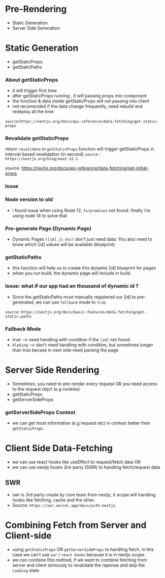 # Pre-Rendering
- Static Generation
- Server Side Generation
# Static Generation
- getStaticProps
- getStaticPaths
### About getStaticProps
- it will trigger first time
- after getStaticProps running , it will passing props into component
- the function & data inside getStaticProps will not passing into client
- not recomended if the data change frequently, need rebuild and redeploy all the time

`source`:`https://nextjs.org/docs/api-reference/data-fetching/get-static-props`

### Revalidate getStaticProps
return `revalidate` in `getStaticProps` function will trigger getStaticProps in interval-based revalidation (in second)
`source` : `https://nextjs.org/blog/next-12-1`

source: https://nextjs.org/docs/api-reference/data-fetching/get-initial-props

### Issue
### Node version to old
- i found issue when using Node 12, `fs/promises` not found. finally i'm using node 14 to solve that


### Pre-generate Page (Dynamic Page)
- Dynamic Pages `([id].js etc)` don't just need data:
 You also need to know which [id] values will be available (blueprint)

### getStaticPaths
- this function will help us to create this dynamic [id] blueprint for pages
- when you run build, the dynamic page will include in build.

### Issue: what if our app had an thousand of dynamic id ?
- Since the getStaticPaths must manually registered our [id] to pre-generated, we can use `fallback` mode to `true`

`source`: `https://nextjs.org/docs/basic-features/data-fetching/get-static-paths`

### Fallback Mode
- true --> need handling with condition if the `[id]` not found
- `bloking` --> don't need handling with condition, but sometimes longer than true becase in next side need parsing the page



# Server Side Rendering
- Sometimes, you need to pre-render every request OR you need access to the request objct (e.g cookies)
- getStaticProps
- getServerSideProps

### getServerSideProps Context
- we can get most information (e.g request etc) in context better then `getStaticProps`


# Client Side Data-Fetching
- we can use react hooks like useEffect to request/fetch data OR
- we can use nextjs hooks 3rd-party (SWR) to handling fetch/request data

## SWR
- swr is 3rd party create by core team from nextjs, it scope will handling hooks like fetching, cache and the other.
- Source: `https://swr.vercel.app/docs/with-nextjs`

# Combining Fetch from Server and Client-side
- using `getStaticProps` OR `getServerSideProps` to handling fetch, in this case we can't use `swr` / `react hooks` because it is in nextjs scope.
- we can combine this method, if we want to combine fetching from server and client stimously to revalidate the reponse and skip the `Loading` state